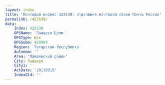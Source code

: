 ```yaml
---
layout: index
title: 'Почтовый индекс 422639: отделение почтовой связи Почты России'
permalink: /422639/
data:
    Index: 422639
    OPSName: 'Лаишево Цопп'
    OPSType: Цех
    OPSSubm: 420999
    Region: 'Татарстан Республика'
    Autonom: ''
    Area: 'Лаишевский район'
    City: Лаишево
    City1: ''
    ActDate: '20110915'
    IndexOld: ''
---
```

